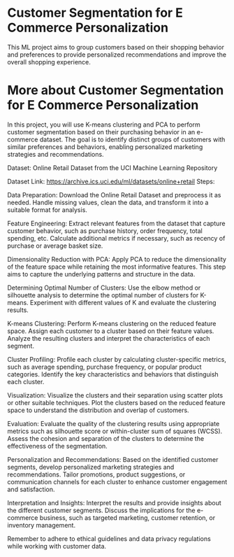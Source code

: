#  Customer Segmentation for E Commerce Personalization
This ML project aims to group customers based on their shopping behavior and preferences to provide personalized recommendations and improve the overall shopping experience.

# More about Customer Segmentation for E Commerce Personalization 

In this project, you will use K-means clustering and PCA to perform customer segmentation based on their purchasing behavior in an e-commerce dataset. The goal is to identify distinct groups of customers with similar preferences and behaviors, enabling personalized marketing strategies and recommendations.

Dataset: Online Retail Dataset from the UCI Machine Learning Repository

Dataset Link: https://archive.ics.uci.edu/ml/datasets/online+retail
Steps:

Data Preparation: Download the Online Retail Dataset and preprocess it as needed. Handle missing values, clean the data, and transform it into a suitable format for analysis.

Feature Engineering: Extract relevant features from the dataset that capture customer behavior, such as purchase history, order frequency, total spending, etc. Calculate additional metrics if necessary, such as recency of purchase or average basket size.

Dimensionality Reduction with PCA: Apply PCA to reduce the dimensionality of the feature space while retaining the most informative features. This step aims to capture the underlying patterns and structure in the data.

Determining Optimal Number of Clusters: Use the elbow method or silhouette analysis to determine the optimal number of clusters for K-means. Experiment with different values of K and evaluate the clustering results.

K-means Clustering: Perform K-means clustering on the reduced feature space. Assign each customer to a cluster based on their feature values. Analyze the resulting clusters and interpret the characteristics of each segment.

Cluster Profiling: Profile each cluster by calculating cluster-specific metrics, such as average spending, purchase frequency, or popular product categories. Identify the key characteristics and behaviors that distinguish each cluster.

Visualization: Visualize the clusters and their separation using scatter plots or other suitable techniques. Plot the clusters based on the reduced feature space to understand the distribution and overlap of customers.

Evaluation: Evaluate the quality of the clustering results using appropriate metrics such as silhouette score or within-cluster sum of squares (WCSS). Assess the cohesion and separation of the clusters to determine the effectiveness of the segmentation.

Personalization and Recommendations: Based on the identified customer segments, develop personalized marketing strategies and recommendations. Tailor promotions, product suggestions, or communication channels for each cluster to enhance customer engagement and satisfaction.

Interpretation and Insights: Interpret the results and provide insights about the different customer segments. Discuss the implications for the e-commerce business, such as targeted marketing, customer retention, or inventory management.

Remember to adhere to ethical guidelines and data privacy regulations while working with customer data.
